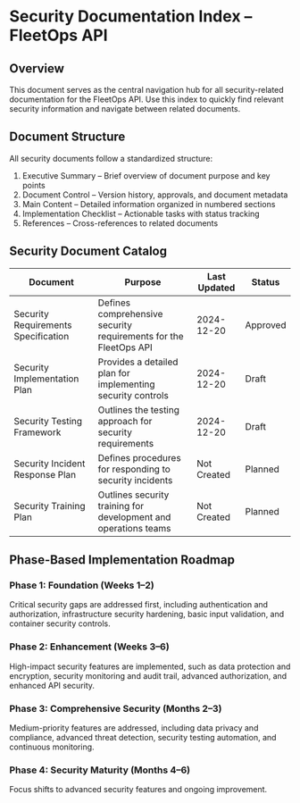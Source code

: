 # Security Documentation Index – FleetOps API

## Overview

This document serves as the central navigation hub for all security-related documentation for the FleetOps API. Use this index to quickly find relevant security information and navigate between related documents.

## Document Structure

All security documents follow a standardized structure:
1. Executive Summary – Brief overview of document purpose and key points
2. Document Control – Version history, approvals, and document metadata
3. Main Content – Detailed information organized in numbered sections
4. Implementation Checklist – Actionable tasks with status tracking
5. References – Cross-references to related documents

## Security Document Catalog

| Document                            | Purpose                                                          | Last Updated | Status   |
|-------------------------------------|------------------------------------------------------------------|--------------|----------|
| Security Requirements Specification | Defines comprehensive security requirements for the FleetOps API | 2024-12-20   | Approved |
| Security Implementation Plan        | Provides a detailed plan for implementing security controls      | 2024-12-20   | Draft    |
| Security Testing Framework          | Outlines the testing approach for security requirements          | 2024-12-20   | Draft    |
| Security Incident Response Plan     | Defines procedures for responding to security incidents          | Not Created  | Planned  |
| Security Training Plan              | Outlines security training for development and operations teams  | Not Created  | Planned  |

## Phase-Based Implementation Roadmap

### Phase 1: Foundation (Weeks 1–2)
Critical security gaps are addressed first, including authentication and authorization, infrastructure security hardening, basic input validation, and container security controls.

### Phase 2: Enhancement (Weeks 3–6)
High-impact security features are implemented, such as data protection and encryption, security monitoring and audit trail, advanced authorization, and enhanced API security.

### Phase 3: Comprehensive Security (Months 2–3)
Medium-priority features are addressed, including data privacy and compliance, advanced threat detection, security testing automation, and continuous monitoring.

### Phase 4: Security Maturity (Months 4–6)
Focus shifts to advanced security features and ongoing improvement.
